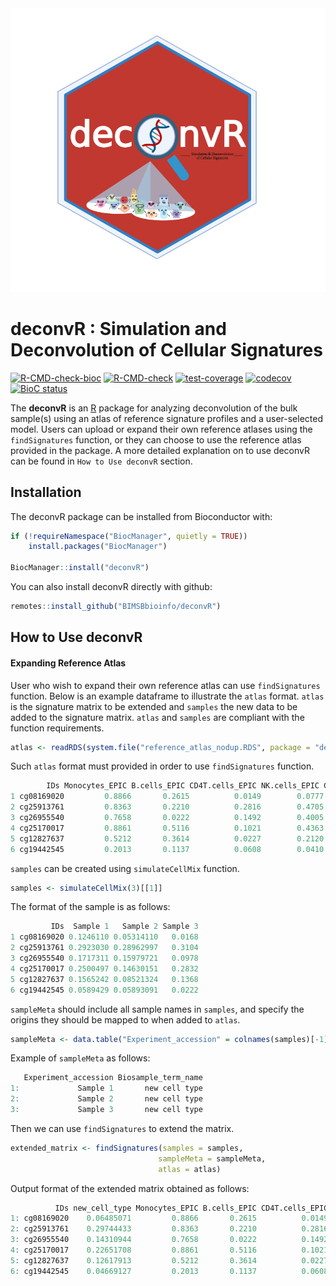 
<!-- README.md is generated from README.Rmd. Please edit that file -->
<a name="deconvR_logo"/>
<div align="center">
<img src="https://github.com/BIMSBbioinfo/deconvR/blob/main/inst/deconvR_logo.png" alt="deconvR_logo" width="650"/ ></img>
</a>
</div>

# deconvR : Simulation and Deconvolution of Cellular Signatures
[![R-CMD-check-bioc](https://github.com/BIMSBbioinfo/deconvR/actions/workflows/check-bioc.yml/badge.svg)](https://github.com/BIMSBbioinfo/deconvR/actions/workflows/check-bioc.yml)   [![R-CMD-check](https://github.com/BIMSBbioinfo/deconvR/actions/workflows/check-standard.yaml/badge.svg)](https://github.com/BIMSBbioinfo/deconvR/actions/workflows/check-standard.yaml) [![test-coverage](https://github.com/BIMSBbioinfo/deconvR/actions/workflows/test-coverage.yaml/badge.svg)](https://github.com/BIMSBbioinfo/deconvR/actions/workflows/test-coverage.yaml)  [![codecov](https://codecov.io/gh/BIMSBbioinfo/deconvR/branch/main/graph/badge.svg)](https://github.com/BIMSBbioinfo/deconvR/actions)   [![BioC status](http://www.bioconductor.org/shields/build/release/bioc/deconvR.svg)](https://bioconductor.org/checkResults/release/bioc-LATEST/deconvR)


<!-- badges: start -->
<!-- badges: end -->

The **deconvR** is an [R](http://en.wikipedia.org/wiki/R_%28programming_language%29) package for analyzing deconvolution of the bulk sample(s) using an atlas of reference signature profiles and a user-selected model. Users can upload or expand their own reference atlases using the `findSignatures` function, or they can choose to use the reference atlas provided in the package. A more detailed explanation on to use deconvR can be found in `How to Use deconvR` section.

## Installation

The deconvR package can be installed from Bioconductor with:

``` r
if (!requireNamespace("BiocManager", quietly = TRUE))
    install.packages("BiocManager")

BiocManager::install("deconvR")
```
You can also install deconvR directly with github:

``` r
remotes::install_github("BIMSBbioinfo/deconvR")
```

## How to Use deconvR
#### Expanding Reference Atlas
User who wish to expand their own reference atlas can use `findSignatures` function. Below is an example dataframe to illustrate the `atlas` format. `atlas` is the signature matrix to be extended and `samples` the new data to be added to the signature matrix. `atlas` and `samples` are compliant with the function requirements.

``` r 
atlas <- readRDS(system.file("reference_atlas_nodup.RDS", package = "deconvR")) #Read the reference atlas provided within the package
```
Such `atlas` format must provided in order to use `findSignatures` function.
``` r 
        IDs Monocytes_EPIC B.cells_EPIC CD4T.cells_EPIC NK.cells_EPIC CD8T.cells_EPIC
1 cg08169020         0.8866       0.2615          0.0149        0.0777          0.0164
2 cg25913761         0.8363       0.2210          0.2816        0.4705          0.3961
3 cg26955540         0.7658       0.0222          0.1492        0.4005          0.3474
4 cg25170017         0.8861       0.5116          0.1021        0.4363          0.0875
5 cg12827637         0.5212       0.3614          0.0227        0.2120          0.0225
6 cg19442545         0.2013       0.1137          0.0608        0.0410          0.0668
```
`samples` can be created using `simulateCellMix` function.

``` r 
samples <- simulateCellMix(3)[[1]]
```

The format of the sample is as follows:

``` r 
         IDs  Sample 1   Sample 2 Sample 3
1 cg08169020 0.1246110 0.05314110   0.0168
2 cg25913761 0.2923030 0.28962997   0.3104
3 cg26955540 0.1717311 0.15979721   0.0978
4 cg25170017 0.2500497 0.14630151   0.2832
5 cg12827637 0.1565242 0.08521324   0.1368
6 cg19442545 0.0589429 0.05893091   0.0222
```

`sampleMeta` should include all sample names in `samples`, and specify the origins they should be mapped to when added to `atlas`.

``` r 
sampleMeta <- data.table("Experiment_accession" = colnames(samples)[-1], "Biosample_term_name" = "new cell type")
```

Example of `sampleMeta` as follows:
```r
   Experiment_accession Biosample_term_name
1:             Sample 1       new cell type
2:             Sample 2       new cell type
3:             Sample 3       new cell type
```

Then we can use `findSignatures` to extend the matrix.
``` r
extended_matrix <- findSignatures(samples = samples, 
                                 sampleMeta = sampleMeta, 
                                 atlas = atlas)
```

Output format of the extended matrix obtained as follows:
```r
          IDs new_cell_type Monocytes_EPIC B.cells_EPIC CD4T.cells_EPIC NK.cells_EPIC
1: cg08169020    0.06485071         0.8866       0.2615          0.0149        0.0777
2: cg25913761    0.29744433         0.8363       0.2210          0.2816        0.4705
3: cg26955540    0.14310944         0.7658       0.0222          0.1492        0.4005
4: cg25170017    0.22651708         0.8861       0.5116          0.1021        0.4363
5: cg12827637    0.12617913         0.5212       0.3614          0.0227        0.2120
6: cg19442545    0.04669127         0.2013       0.1137          0.0608        0.0410
```

